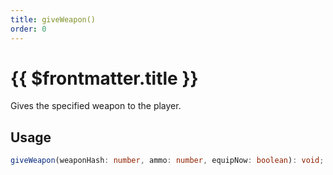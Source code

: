 ```yaml
---
title: giveWeapon()
order: 0
---
```


# {{ $frontmatter.title }}

Gives the specified weapon to the player.

## Usage

```ts
giveWeapon(weaponHash: number, ammo: number, equipNow: boolean): void;
```
